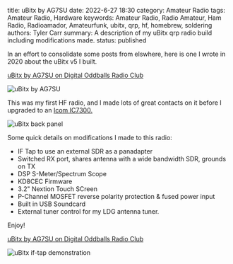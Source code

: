 title: uBitx by AG7SU
date: 2022-6-27 18:30
category: Amateur Radio
tags: Amateur Radio, Hardware 
keywords: Amateur Radio, Radio Amateur, Ham Radio, Radioamador, Amateurfunk, ubitx, qrp, hf, homebrew, soldering
authors: Tyler Carr
summary: A description of my uBitx qrp radio build including modifications made. 
status: published

In an effort to consolidate some posts from elswhere, here is one I wrote in 2020 about the uBitx v5 I built. 

[uBitx by AG7SU on Digital Oddballs Radio Club](https://oddballs.digital/node/5)

![uBitx by AG7SU](https://content.ag7su.com/file/ag7su-web/ubitx.jpg)

This was my first HF radio, and I made lots of great contacts on it before I upgraded to an [Icom IC7300.](https://www.icomamerica.com/en/products/amateur/hf/7300/default.aspx)

![uBitx back panel](https://content.ag7su.com/file/ag7su-web/back-panel.jpg)

Some quick details on modifications I made to this radio:

 - IF Tap to use an external SDR as a panadapter
 - Switched RX port, shares antenna with a wide bandwidth SDR, grounds on TX
 - DSP S-Meter/Spectrum Scope
 - KD8CEC Firmware
 - 3.2" Nextion Touch SCreen
 - P-Channel MOSFET reverse polarity protection & fused power input
 - Built in USB Soundcard
 - External tuner control for my LDG antenna tuner. 

 Enjoy!

[uBitx by AG7SU on Digital Oddballs Radio Club](https://oddballs.digital/node/5)

![uBitx if-tap demonstration](https://content.ag7su.com/file/ag7su-web/if-tap.jpg)
